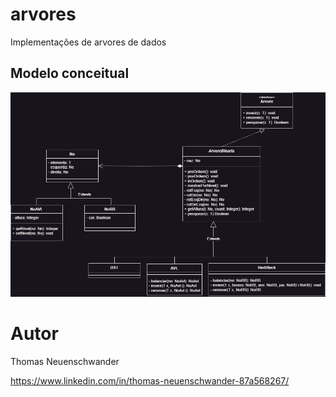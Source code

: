 # arvores
 Implementações de arvores de dados

## Modelo conceitual
![Modelo Conceitual](DiagClasses.png)

# Autor

Thomas Neuenschwander

https://www.linkedin.com/in/thomas-neuenschwander-87a568267/
